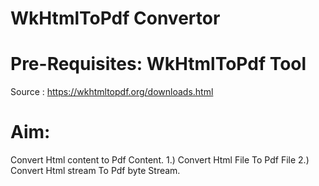 # WkHtmlToPdf Convertor

# Pre-Requisites: WkHtmlToPdf Tool
Source : https://wkhtmltopdf.org/downloads.html

# Aim:
Convert Html content to Pdf Content.
1.) Convert Html File To Pdf File
2.) Convert Html stream To Pdf byte Stream.
